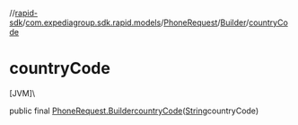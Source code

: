//[rapid-sdk](../../../../index.md)/[com.expediagroup.sdk.rapid.models](../../index.md)/[PhoneRequest](../index.md)/[Builder](index.md)/[countryCode](country-code.md)

# countryCode

[JVM]\

public final [PhoneRequest.Builder](index.md)[countryCode](country-code.md)([String](https://docs.oracle.com/javase/8/docs/api/java/lang/String.html)countryCode)
